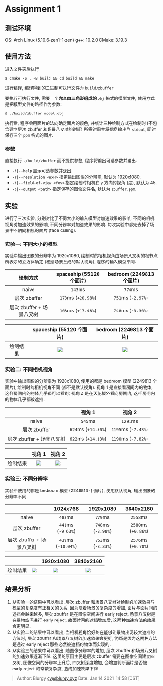 # Assignment 1

## 测试环境

OS: Arch Linux (5.10.6-zen1-1-zen)
g++: 10.2.0
CMake: 3.19.3

## 使用方法

进入文件夹后执行

```shell
$ cmake -S . -B build && cd build && make
```

进行编译, 编译得到的二进制可执行文件为 `build/zbuffer`.

要执行可执行文件, 需要一个**完全由三角形组成的** `obj` 格式的模型文件, 使用方式是把模型文件的路径作为参数:

```shell
$ ./build/zbuffer model.obj
```

执行后, 程序会用面片的法向确定面片的颜色, 并统计三种绘制方式在绘制时 (不包含建立层次 zbuffer 和场景八叉树的时间) 所需时间并将信息输出到 `stdout`, 同时保存三个 `ppm` 格式的图片.

### 参数

直接执行 `./build/zbuffer` 而不提供参数, 程序将输出可选参数并退出.

- `-h|--help` 显示可选参数并退出.
- `-r|--resolution <WxH>` 指定输出图像的分辨率, 默认为 1920x1080.
- `-f|--field-of-view <fov>` 指定绘制时相机在 `y` 方向的视角 (度), 默认为 45.
- `-o|--output <path>` 指定保存的图像文件名, 默认为 `zbuffer.ppm`.

## 实验

进行了三次实验, 分别对比了不同大小的输入模型对加速效果的影响; 不同的相机视角对加速效果的影响, 不同分辨率对加速效果的影响.  每次实验中都先去掉了场景中不朝向相机的面片 (face culling).

### 实验一: 不同大小的模型

实验中输出图像的分辨率为 1920x1080, 绘制时的相机视角由场景八叉树的根节点所表示的立方体确定 (根据场景生成的默认视角), 程序的输入模型不同.

|绘制方式|spaceship (55120 个面片)|bedroom (2249813 个面片)|
|:---:|:---:|:---:|
|naive|`143`ms|`774`ms|
|层次 zbuffer|`173`ms (`+20.98%`)|`751`ms (`-2.97%`)|
|层次 zbuffer + 场景八叉树|`168`ms (`+17.48%`)|`748`ms (`-3.36%`)|

||spaceship (55120 个面片)|bedroom (2249813 个面片)|
|:---:|:---:|:---:|
|绘制结果|![][fig:exp1-spaceship]|![][fig:exp1-bedroom]|

### 实验二: 不同相机视角

实验中输出图像的分辨率为 1920x1080, 使用的都是 bedroom 模型 (2249813 个面片), 绘制时的相机视角不同 (都不是默认视角).  视角 1 是直接看房间内的物体, 这样房间内的物体几乎都可以看到; 视角 2 是在天花板外看向房间内, 这样房间内的物体几乎都被遮挡.

||视角 1| 视角 2|
|:---:|:---:|:---:|
|naive|`545`ms|`1291`ms|
|层次 zbuffer|`624`ms (`+14.50%`)|`1195`ms (`-7.43%`)|
|层次 zbuffer + 场景八叉树|`622`ms (`+14.13%`)|`1190`ms (`-7.82%`)|

||视角 1|视角 2|
|:---:|:---:|:---:|
|绘制结果|![][fig:exp2-viewpoint1]|![][fig:exp2-viewpoint2]|

### 实验三: 不同分辨率

实验中使用的都是 bedroom 模型 (2249813 个面片), 使用默认视角, 输出图像的分辨率不同.

||1024x768|1920x1080|3840x2160|
|:---:|:---:|:---:|:---:|
|naive|`488`ms|`779`ms|`2558`ms|
|层次 zbuffer|`441`ms (`-9.63%`)|`748`ms (`-3.98%`)|`2580`ms (`+0.86%`)|
|层次 zbuffer + 场景八叉树|`439`ms (`-10.04%`)|`753`ms (`-3.33%`)|`2576`ms (`+0.70%`)|

|||1920x1080|3840x2160|
|:---:|:---:|:---:|:---:|
|绘制结果|![][fig:exp3-1024x768]|![][fig:exp3-1920x1080]|![][fig:exp3-3840x2160]|

## 结果分析

1. 从实验一的结果中可以看出, 层次 zbuffer 和场景八叉树对绘制的加速效果与模型的复杂度有正相关的关系.  因为随着场景的复杂度的增加, 面片与面片间的遮挡会越来越多, 层次 zbuffer 是在图像空间进行 early reject, 场景八叉树是在景物空间进行 early reject, 故面片间的遮挡增加后, 这两种加速方法的效果会更明显.
2. 从实验二的结果中可以看出, 当相机视角恰好处在能够让景物出现较大遮挡的方位时, 层次 zbuffer 和场景八叉树的加速效果会更好, 仍然是因为这两种方法是通过 early reject 那些必然被遮挡的物体而实现的.
3. 从实验三的结果中可以看出, 随图像分辨率的增加, 层次 zbuffer 和场景八叉树的加速效果逐渐下降.  这里的原因主要是层次 zbuffer 需要在图像空间建立四叉树, 图像空间的分辨率上升后, 四叉树深度增加, 会增加判断面片是否被 early reject 的常数复杂度, 造成加速效果下降.

[fig:exp1-spaceship]: ./media/exp1/spaceship.png
[fig:exp1-bedroom]: ./media/exp1/bedroom.png

[fig:exp2-viewpoint1]: ./media/exp2/viewpoint1.png
[fig:exp2-viewpoint2]: ./media/exp2/viewpoint2.png

[fig:exp3-1024x768]: ./media/exp3/1024x768.png
[fig:exp3-1920x1080]: ./media/exp3/1920x1080.png
[fig:exp3-3840x2160]: ./media/exp3/3840x2160.png

> Author: Blurgy <gy@blurgy.xyz>
> Date:   Jan 14 2021, 14:58 [CST]
